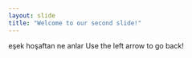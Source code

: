 ```yaml
---
layout: slide
title: "Welcome to our second slide!"
---
```

eşek hoşaftan ne anlar
Use the left arrow to go back!
